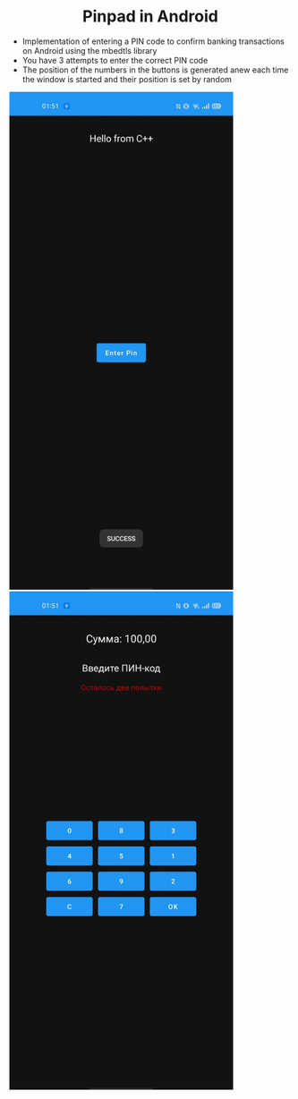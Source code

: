 <body>
    <h1 align="center">Pinpad in Android</h1>
    <p>
        <ul>
            <li>
                Implementation of entering a PIN code to confirm banking transactions on Android using the mbedtls library
            </li>
            <li>
                You have 3 attempts to enter the correct PIN code
            </li>
            <li>
                The position of the numbers in the buttons is generated anew each time the window is started and their position is set by random
            </li>
        </ul>
    </p>
    <img src="https://github.com/vvnikita74/Pinpad-Android/blob/master/main_image.jpg?raw=true" alt="main window image" width="400px">
    <img src="https://github.com/vvnikita74/Pinpad-Android/blob/master/pin_image.jpg?raw=true" alt="pin window image" width="400px">     
</body>

